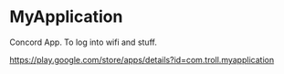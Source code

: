 # MyApplication
Concord App. To log into wifi and stuff.

https://play.google.com/store/apps/details?id=com.troll.myapplication
